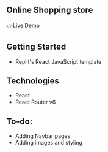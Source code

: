 ## Online Shopping store
<a href="https://shopping-cart-project.siyabongamahlal.repl.co/">👉Live Demo</a>
## Getting Started
* Replit's React JavaScript template

## Technologies
* React
* React Router v6

## To-do:
* Adding Navbar pages
* Adding images and styling


